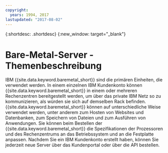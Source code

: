 ```yaml
---
copyright:
  years: 1994, 2017
lastupdated: "2017-08-02"
---
```


{:shortdesc: .shortdesc}
{:new_window: target="_blank"}

# Bare-Metal-Server - Themenbeschreibung

IBM {{site.data.keyword.baremetal_short}} sind die primären Einheiten, die verwendet werden. In einem einzelnen IBM Kundenkonto können {{site.data.keyword.baremetal_short}} in einem oder mehreren Rechenzentren bereitgestellt werden, um über das private IBM Netz so zu kommunizieren, als würden sie sich auf demselben Rack befinden. {{site.data.keyword.baremetal_short}} können auf unterschiedliche Weise verwendet werden, unter anderem zum Hosten von Websites und Datenbanken, zum Speichern von Dateien und zum Ausführen von Anwendungen. Sie können beim Bestellen der {{site.data.keyword.baremetal_short}} die Spezifikationen der Prozessoren und des Rechenzentrums an das Betriebssystem und an die Festplatte anpassen. Nachdem Sie ein IBM Kundenkonto erstellt haben, können Sie jederzeit neue Server über das Kundenportal oder über die API bestellen.
